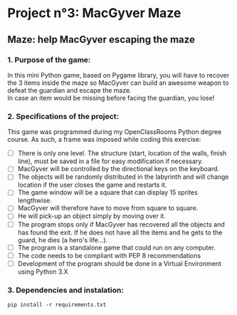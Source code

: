 # Project n°3: MacGyver Maze
## Maze: help MacGyver escaping the maze
### 1. Purpose of the game:
<p>In this mini Python game, based on Pygame library, you will have to recover the 3 items inside the maze so MacGyver can build an awesome weapon to defeat the guardian and escape the maze.<br>
In case an item would be missing before facing the guardian, you lose!<p>
  
### 2. Specifications of the project:
This game was programmed during my OpenClassRooms Python degree course. As such, a frame was imposed while coding this exercise:
- [ ] There is only one level. The structure (start, location of the walls, finish line), must be saved in a file for easy modification if necessary.
- [ ] MacGyver will be controlled by the directional keys on the keyboard.
- [ ] The objects will be randomly distributed in the labyrinth and will change location if the user closes the game and restarts it.
- [ ] The game window will be a square that can display 15 sprites lengthwise.
- [ ] MacGyver will therefore have to move from square to square.
- [ ] He will pick-up an object simply by moving over it.
- [ ] The program stops only if MacGyver has recovered all the objects and has found the exit. If he does not have all the items and he gets to the guard, he dies (a hero's life...).
- [ ] The program is a standalone game that could run on any computer.
- [ ] The code needs to be compliant with PEP 8 recommendations
- [ ] Development of the program should be done in a Virtual Environment using Python 3.X

### 3. Dependencies and instalation:
 ```
 pip install -r requirements.txt
 ```
